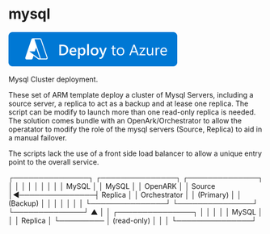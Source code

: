 # mysql

[![Deploy To Azure](https://raw.githubusercontent.com/Azure/azure-quickstart-templates/master/1-CONTRIBUTION-GUIDE/images/deploytoazure.svg?sanitize=true)](https://portal.azure.com/#create/Microsoft.Template/uri/https%3A%2F%2Fraw.githubusercontent.com%2Fshashwatchandra%2Fmysql%2Fmain%2Fmysql-resources.json)

Mysql Cluster deployment.

These set of ARM template deploy a cluster of Mysql Servers, including a source server, a replica to act as a backup and at lease one replica.
The script can be modify to launch more than one read-only replica is needed.
The solution comes bundle with an OpenArk/Orchestrator to allow the operatator to modify the role of the mysql servers (Source, Replica) to aid in a manual failover.

The scripts lack the use of a front side load balancer to allow a unique entry point to the overall service.



┌───────────────┐       ┌───────────────┐                 ┌──────────────┐
│               │       │               │                 │              │
│               │       │    MySQL      │                 │     MySQL    │
│   OpenARK     │       │   Source      │◄───────────────┤    Replica   │
│  Orchestrator │       │  (Primary)    │                 │   (Backup)   │
│               │       │               │                 │              │
└───────────────┘       └───────────────┘                 └──────────────┘
                               ▲
                               │
                               │          ┌───────────────┐
                               │          │               │
                               │          │    MySQL      │
                               │          │   Replica     │
                               └───────── │ (read-only)   │
                                          │               │
                                          └───────────────┘